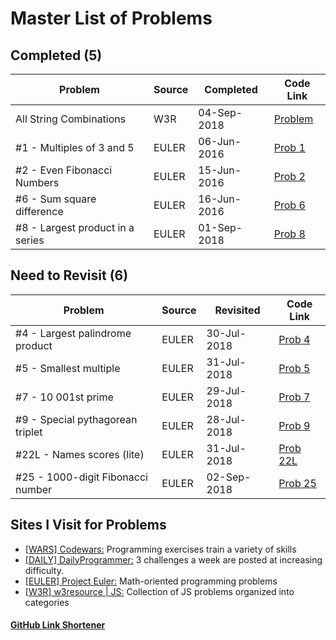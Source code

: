# Master List of Problems

## Completed (5)

| Problem                           | Source | Completed   | Code Link                       |
| --------------------------------- | ------ | ----------- | ------------------------------- |
| All String Combinations           | W3R    | 04-Sep-2018 | [Problem](https://git.io/fARtq) |
| \#1 - Multiples of 3 and 5        | EULER  | 06-Jun-2016 | [Prob 1](https://git.io/fARtG)  |
| \#2 - Even Fibonacci Numbers      | EULER  | 15-Jun-2016 | [Prob 2](https://git.io/fARtC)  |
| \#6 - Sum square difference       | EULER  | 16-Jun-2016 | [Prob 6](https://git.io/fARtl)  |
| \#8 - Largest product in a series | EULER  | 01-Sep-2018 | [Prob 8](https://git.io/fARt0)  |

## Need to Revisit (6)

| Problem                            | Source | Revisited   | Code Link                        |
| ---------------------------------- | ------ | ----------- | -------------------------------- |
| \#4 - Largest palindrome product   | EULER  | 30-Jul-2018 | [Prob 4](https://git.io/fARt6)   |
| \#5 - Smallest multiple            | EULER  | 31-Jul-2018 | [Prob 5](https://git.io/fARtX)   |
| \#7 - 10 001st prime               | EULER  | 29-Jul-2018 | [Prob 7](https://git.io/fARtM)   |
| \#9 - Special pythagorean triplet  | EULER  | 28-Jul-2018 | [Prob 9](https://git.io/fARty)   |
| \#22L - Names scores (lite)        | EULER  | 31-Jul-2018 | [Prob 22L](https://git.io/fARtH) |
| \#25 - 1000-digit Fibonacci number | EULER  | 02-Sep-2018 | [Prob 25](https://git.io/fARt7)  |

## Sites I Visit for Problems

- [[WARS] Codewars:](https://www.codewars.com/) Programming exercises train a variety of skills
- [[DAILY] DailyProgrammer:](https://www.reddit.com/r/dailyprogrammer) 3 challenges a week are posted at increasing difficulty.
- [[EULER] Project Euler:](https://projecteuler.net/archives) Math-oriented programming problems
- [[W3R] w3resource | JS:](https://projecteuler.net/archives) Collection of JS problems organized into categories

#### [GitHub Link Shortener](https://git.io/)
